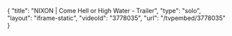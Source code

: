 {
    "title": "NIXON | Come Hell or High Water - Trailer",
    "type": "solo",
    "layout": "iframe-static",
    "videoId": "3778035",
    "url": "\/tvpembed\/3778035"
}